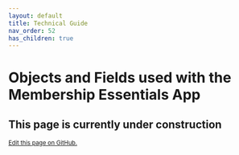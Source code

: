 ```yaml
---
layout: default
title: Technical Guide
nav_order: 52
has_children: true
---
```

# Objects and Fields used with the Membership Essentials App

## This page is currently under construction



<footer>
   <a href="https://github.com/SFDO-Community-Sprints/MembershipSchemaAndBenefits-Documentation/edit/main/docs/Technical_documentation/Objects-and-fields.md" style="font-size: smaller;">Edit this page on GitHub.</a>
</footer>
